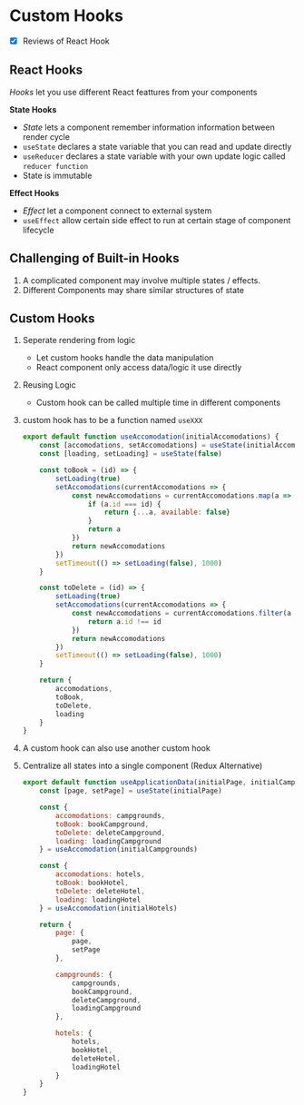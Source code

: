# Custom Hooks

- [x] Reviews of React Hook

## React Hooks
*Hooks* let you use different React feattures from your components

**State Hooks**
- *State* lets a component remember information information between render cycle
- `useState` declares a state variable that you can read and update directly
- `useReducer` declares a state variable with your own update logic called `reducer function`
- State is immutable

**Effect Hooks**
- *Effect* let a component connect to external system
- `useEffect` allow certain side effect to run at certain stage of component lifecycle

## Challenging of Built-in Hooks
1. A complicated component may involve multiple states / effects.
2. Different Components may share similar structures of state

## Custom Hooks
1. Seperate rendering from logic
    - Let custom hooks handle the data manipulation
    - React component only access data/logic it use directly
2. Reusing Logic
    - Custom hook can be called multiple time in different components
3. custom hook has to be a function named `useXXX`

    ```jsx
    export default function useAccomodation(initialAccomodations) {
        const [accomodations, setAccomodations] = useState(initialAccomodations)
        const [loading, setLoading] = useState(false)

        const toBook = (id) => {
            setLoading(true)
            setAccomodations(currentAccomodations => {
                const newAccomodations = currentAccomodations.map(a => {
                    if (a.id === id) {
                        return {...a, available: false}
                    }
                    return a
                })
                return newAccomodations
            })
            setTimeout(() => setLoading(false), 1000)
        }

        const toDelete = (id) => {
            setLoading(true)
            setAccomodations(currentAccomodations => {
                const newAccomodations = currentAccomodations.filter(a => {
                    return a.id !== id
                })
                return newAccomodations
            })
            setTimeout(() => setLoading(false), 1000)
        }

        return {
            accomodations,
            toBook,
            toDelete,
            loading
        }
    }
    ```
4. A custom hook can also use another custom hook
5. Centralize all states into a single component (Redux Alternative)

    ```jsx
    export default function useApplicationData(initialPage, initialCampgrounds, initialHotels) {
        const [page, setPage] = useState(initialPage)

        const {
            accomodations: campgrounds,
            toBook: bookCampground,
            toDelete: deleteCampground,
            loading: loadingCampground
        } = useAccomodation(initialCampgrounds)

        const {
            accomodations: hotels,
            toBook: bookHotel,
            toDelete: deleteHotel,
            loading: loadingHotel
        } = useAccomodation(initialHotels)

        return {
            page: {
                page, 
                setPage
            },

            campgrounds: {
                campgrounds,
                bookCampground,
                deleteCampground,
                loadingCampground
            },

            hotels: {
                hotels,
                bookHotel,
                deleteHotel,
                loadingHotel
            }
        }
    }
    ```